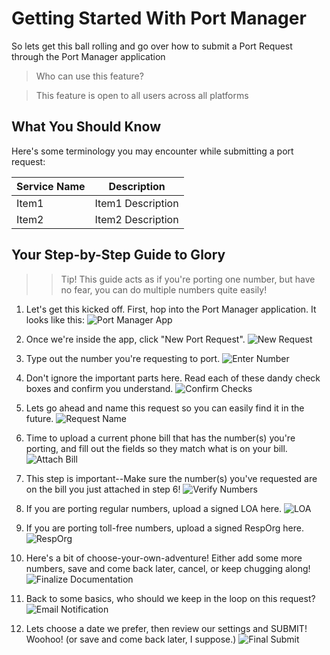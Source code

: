 # Getting Started With Port Manager

So lets get this ball rolling and go over how to submit a Port Request through the Port Manager application

> Who can use this feature?

> This feature is open to all users across all platforms

## What You Should Know

Here's some terminology you may encounter while submitting a port request:

| Service Name | Description |
| --- | --- |
| Item1 | Item1 Description |
| Item2 | Item2 Description |

## Your Step-by-Step Guide to Glory
>> Tip! 
>> This guide acts as if you're porting one number, but have no fear, you can do multiple numbers quite easily!

1. Let's get this kicked off. First, hop into the Port Manager application. It looks like this:
![Port Manager App](submit1.png)

2. Once we're inside the app, click "New Port Request".
![New Request](submit2.png)

3. Type out the number you're requesting to port.
![Enter Number](submit3.png)

4. Don't ignore the important parts here. Read each of these dandy check boxes and confirm you understand.
![Confirm Checks](submit4.png)

5. Lets go ahead and name this request so you can easily find it in the future.
![Request Name](submit5.png)

6. Time to upload a current phone bill that has the number(s) you're porting, and fill out the fields so they match what is on your bill.
![Attach Bill](submit6.png)

7. This step is important--Make sure the number(s) you've requested are on the bill you just attached in step 6!
![Verify Numbers](submit7.png)

8. If you are porting regular numbers, upload a signed LOA here. 
![LOA](submit8.png)

9. If you are porting toll-free numbers, upload a signed RespOrg here.
![RespOrg](submit9.png)

10. Here's a bit of choose-your-own-adventure! Either add some more numbers, save and come back later, cancel, or keep chugging along!
![Finalize Documentation](submit10.png)

11. Back to some basics, who should we keep in the loop on this request?
![Email Notification](submit11.png)

12. Lets choose a date we prefer, then review our settings and SUBMIT! Woohoo! (or save and come back later, I suppose.)
![Final Submit](submit12.png)
